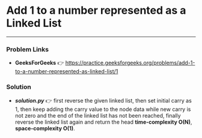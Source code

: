 # Add 1 to a number represented as a Linked List

---

### Problem Links
- **__GeeksForGeeks__** :point_right: https://practice.geeksforgeeks.org/problems/add-1-to-a-number-represented-as-linked-list/1

### Solution
- **_solution.py_** :point_right: first reverse the given linked list, then set initial carry as 1, then keep adding the carry value to the node data while new carry is not zero and the end of the linked list has not been reached, finally reverse the linked list again and return the head **time-complexity O(N)**, **space-complexity O(1)**.
